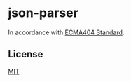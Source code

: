 # json-parser

In accordance with [ECMA404 Standard](https://www.ecma-international.org/wp-content/uploads/ECMA-404_2nd_edition_december_2017.pdf).

## License

[MIT](https://github.com/SyMind/json-parser/blob/main/LICENSE)
